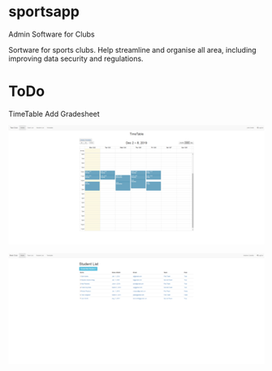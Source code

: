 # sportsapp
Admin Software for Clubs

Sortware for sports clubs. Help streamline and organise all area, including improving data security and regulations. 

# ToDo

TimeTable
Add Gradesheet

![](images/sports.PNG)

![](images/studentlist.PNG)
